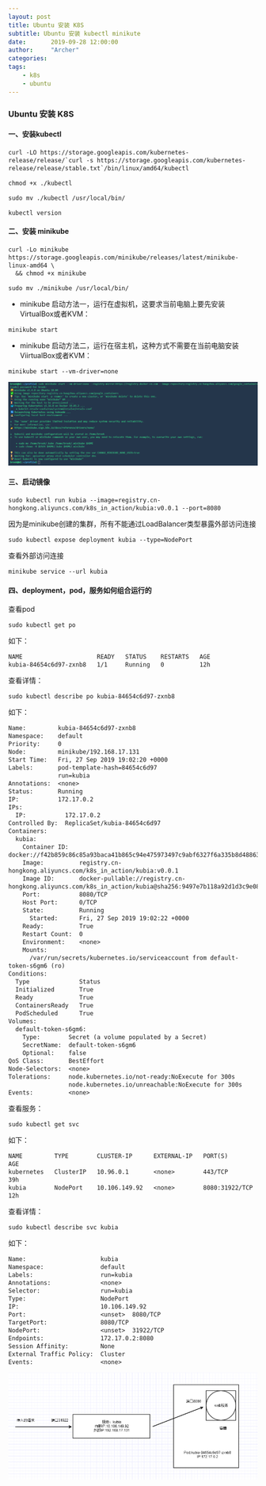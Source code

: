```yaml
---
layout: post
title: Ubuntu 安装 K8S
subtitle: Ubuntu 安装 kubectl minikute
date:       2019-09-28 12:00:00
author:     "Archer"
categories: 
tags:
    - k8s
    - ubuntu
---
```


### Ubuntu 安装 K8S

#### 一、安装kubectl
```text
curl -LO https://storage.googleapis.com/kubernetes-release/release/`curl -s https://storage.googleapis.com/kubernetes-release/release/stable.txt`/bin/linux/amd64/kubectl
```
```text
chmod +x ./kubectl
```
```text
sudo mv ./kubectl /usr/local/bin/
```
```text
kubectl version
```

#### 二、安装 minikube
```text
curl -Lo minikube https://storage.googleapis.com/minikube/releases/latest/minikube-linux-amd64 \
  && chmod +x minikube
```
```text
sudo mv ./minikube /usr/local/bin/
```
- minikube 启动方法一，运行在虚拟机，这要求当前电脑上要先安装VirtualBox或者KVM：
```text
minikube start
```

- minikube 启动方法二，运行在宿主机，这种方式不需要在当前电脑安装ViirtualBox或者KVM：
```text
minikube start --vm-driver=none
```
![](https://github.com/tangheng1995/tangheng1995.github.io/blob/master/img/in-post/post-js-version/2019-09-28-minilube-start.png?raw=true)

#### 三、启动镜像
```text
sudo kubectl run kubia --image=registry.cn-hongkong.aliyuncs.com/k8s_in_action/kubia:v0.0.1 --port=8080
```
因为是minikube创建的集群，所有不能通过LoadBalancer类型暴露外部访问连接
```text
sudo kubectl expose deployment kubia --type=NodePort
```
查看外部访问连接
```text
minikube service --url kubia
```

#### 四、deployment，pod，服务如何组合运行的

查看pod
```text
sudo kubectl get po
```
如下：
```text
NAME                     READY   STATUS    RESTARTS   AGE
kubia-84654c6d97-zxnb8   1/1     Running   0          12h
```
查看详情：
```text
sudo kubectl describe po kubia-84654c6d97-zxnb8
```
如下：
```text
Name:         kubia-84654c6d97-zxnb8
Namespace:    default
Priority:     0
Node:         minikube/192.168.17.131
Start Time:   Fri, 27 Sep 2019 19:02:20 +0000
Labels:       pod-template-hash=84654c6d97
              run=kubia
Annotations:  <none>
Status:       Running
IP:           172.17.0.2
IPs:
  IP:           172.17.0.2
Controlled By:  ReplicaSet/kubia-84654c6d97
Containers:
  kubia:
    Container ID:   docker://f42b859c86c85a93baca41b865c94e475973497c9abf6327f6a335b8d4886398
    Image:          registry.cn-hongkong.aliyuncs.com/k8s_in_action/kubia:v0.0.1
    Image ID:       docker-pullable://registry.cn-hongkong.aliyuncs.com/k8s_in_action/kubia@sha256:9497e7b118a92d1d3c9e0823a10c9b1cc94259c04689df49f8ef355b76eac052
    Port:           8080/TCP
    Host Port:      0/TCP
    State:          Running
      Started:      Fri, 27 Sep 2019 19:02:22 +0000
    Ready:          True
    Restart Count:  0
    Environment:    <none>
    Mounts:
      /var/run/secrets/kubernetes.io/serviceaccount from default-token-s6gm6 (ro)
Conditions:
  Type              Status
  Initialized       True 
  Ready             True 
  ContainersReady   True 
  PodScheduled      True 
Volumes:
  default-token-s6gm6:
    Type:        Secret (a volume populated by a Secret)
    SecretName:  default-token-s6gm6
    Optional:    false
QoS Class:       BestEffort
Node-Selectors:  <none>
Tolerations:     node.kubernetes.io/not-ready:NoExecute for 300s
                 node.kubernetes.io/unreachable:NoExecute for 300s
Events:          <none>
```
查看服务：
```text
sudo kubectl get svc
```
如下：
```text
NAME         TYPE        CLUSTER-IP      EXTERNAL-IP   PORT(S)          AGE
kubernetes   ClusterIP   10.96.0.1       <none>        443/TCP          39h
kubia        NodePort    10.106.149.92   <none>        8080:31922/TCP   12h
```
查看详情：
```text
sudo kubectl describe svc kubia
```
如下：
```text
Name:                     kubia
Namespace:                default
Labels:                   run=kubia
Annotations:              <none>
Selector:                 run=kubia
Type:                     NodePort
IP:                       10.106.149.92
Port:                     <unset>  8080/TCP
TargetPort:               8080/TCP
NodePort:                 <unset>  31922/TCP
Endpoints:                172.17.0.2:8080
Session Affinity:         None
External Traffic Policy:  Cluster
Events:                   <none>
```

![](https://github.com/tangheng1995/tangheng1995.github.io/blob/master/img/in-post/post-js-version/2019-09-28-kubia-run.png?raw=true)
